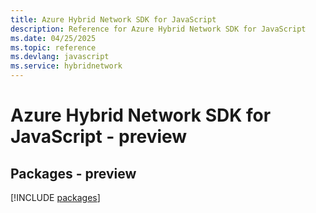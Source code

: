 ```yaml
---
title: Azure Hybrid Network SDK for JavaScript
description: Reference for Azure Hybrid Network SDK for JavaScript
ms.date: 04/25/2025
ms.topic: reference
ms.devlang: javascript
ms.service: hybridnetwork
---
```

# Azure Hybrid Network SDK for JavaScript - preview
## Packages - preview
[!INCLUDE [packages](hybrid-network-index.md)]